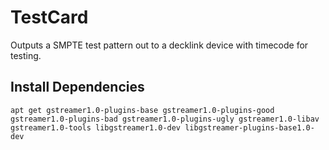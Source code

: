# TestCard
Outputs a SMPTE test pattern out to a decklink device with timecode for testing.

## Install Dependencies

```
apt get gstreamer1.0-plugins-base gstreamer1.0-plugins-good gstreamer1.0-plugins-bad gstreamer1.0-plugins-ugly gstreamer1.0-libav gstreamer1.0-tools libgstreamer1.0-dev libgstreamer-plugins-base1.0-dev
```

